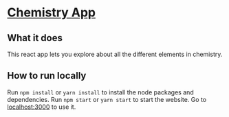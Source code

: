 # [Chemistry App](https://element-explorer.herokuapp.com/)

## What it does
This react app lets you explore about all the different elements in chemistry.

## How to run locally

Run ```npm install``` or ```yarn install``` to install the node packages and dependencies.
Run ```npm start``` or ```yarn start``` to start the website.
Go to [localhost:3000](https://localhost:3000) to use it.